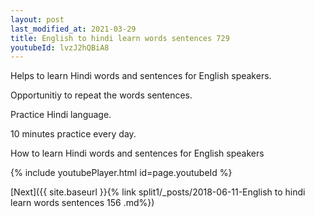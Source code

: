 ```yaml
---
layout: post
last_modified_at: 2021-03-29
title: English to hindi learn words sentences 729 
youtubeId: lvzJ2hQBiA8
---
```

 
 
Helps to learn Hindi words and sentences for English speakers.

Opportunitiy to repeat the words sentences. 

Practice Hindi language. 
 
10 minutes practice every day. 
 
How to learn Hindi words and sentences for English speakers 
 
{% include youtubePlayer.html id=page.youtubeId %}
 
 
[Next]({{ site.baseurl }}{% link  split1/_posts/2018-06-11-English to hindi learn words sentences 156 .md%})
 
